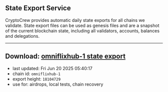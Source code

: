 ## State Export Service
CryptoCrew provides automatic daily state exports for all chains we validate. State export files can be used as genesis files and are a snapshot of the current blockchain state, including all validators, accounts, balances and delegations.

---
**Download: [omniflixhub-1 state export](https://dl-eu2.ccvalidators.com/SERVICE/omniflixhub/omniflixhub-1_export_18104729.json)**
---

- last updated: Fri Jun 20 2025 05:40:17
- chain id: `omniflixhub-1`
- export height: `18104729`
- use for: airdrops, local tests, chain recovery
